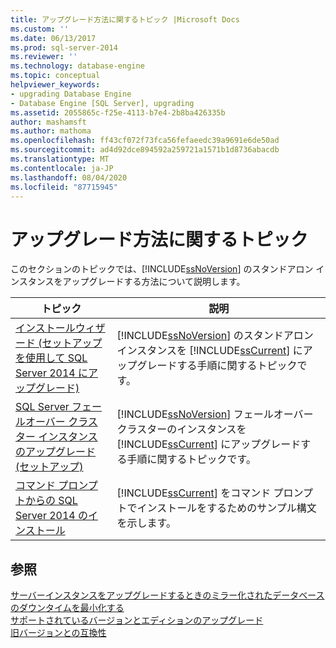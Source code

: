 ```yaml
---
title: アップグレード方法に関するトピック |Microsoft Docs
ms.custom: ''
ms.date: 06/13/2017
ms.prod: sql-server-2014
ms.reviewer: ''
ms.technology: database-engine
ms.topic: conceptual
helpviewer_keywords:
- upgrading Database Engine
- Database Engine [SQL Server], upgrading
ms.assetid: 2055865c-f25e-4113-b7e4-2b8ba426335b
author: mashamsft
ms.author: mathoma
ms.openlocfilehash: ff43cf072f73fca56fefaeedc39a9691e6de50ad
ms.sourcegitcommit: ad4d92dce894592a259721a1571b1d8736abacdb
ms.translationtype: MT
ms.contentlocale: ja-JP
ms.lasthandoff: 08/04/2020
ms.locfileid: "87715945"
---
```

# <a name="upgrade-how-to-topics"></a>アップグレード方法に関するトピック
  このセクションのトピックでは、[!INCLUDE[ssNoVersion](../../includes/ssnoversion-md.md)] のスタンドアロン インスタンスをアップグレードする方法について説明します。  
  
|トピック|説明|  
|-----------|-----------------|  
|[インストールウィザード &#40;セットアップを使用して SQL Server 2014 にアップグレード&#41;](../../database-engine/install-windows/upgrade-sql-server-using-the-installation-wizard-setup.md)|[!INCLUDE[ssNoVersion](../../includes/ssnoversion-md.md)] のスタンドアロン インスタンスを [!INCLUDE[ssCurrent](../../includes/sscurrent-md.md)] にアップグレードする手順に関するトピックです。|  
|[SQL Server フェールオーバー クラスター インスタンスのアップグレード &#40;セットアップ&#41;](../failover-clusters/windows/upgrade-a-sql-server-failover-cluster-instance-setup.md)|[!INCLUDE[ssNoVersion](../../includes/ssnoversion-md.md)] フェールオーバー クラスターのインスタンスを [!INCLUDE[ssCurrent](../../includes/sscurrent-md.md)] にアップグレードする手順に関するトピックです。|  
|[コマンド プロンプトからの SQL Server 2014 のインストール](../../database-engine/install-windows/install-sql-server-from-the-command-prompt.md)|[!INCLUDE[ssCurrent](../../includes/sscurrent-md.md)] をコマンド プロンプトでインストールをするためのサンプル構文を示します。|  
  
## <a name="see-also"></a>参照  
 [サーバーインスタンスをアップグレードするときのミラー化されたデータベースのダウンタイムを最小化する](../../database-engine/database-mirroring/upgrading-mirrored-instances.md)   
 [サポートされているバージョンとエディションのアップグレード](../../database-engine/install-windows/supported-version-and-edition-upgrades.md)   
 [旧バージョンとの互換性](../../../2014/getting-started/backward-compatibility.md)  
  
  
